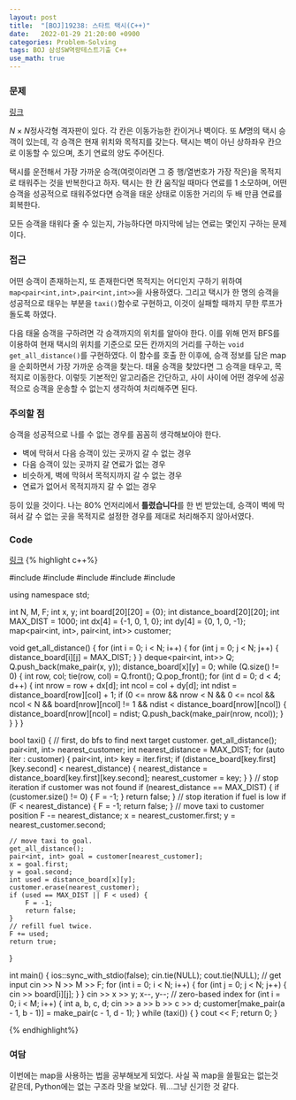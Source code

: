 ```yaml
---
layout: post
title:  "[BOJ]19238: 스타트 택시(C++)"
date:   2022-01-29 21:20:00 +0900
categories: Problem-Solving
tags: BOJ 삼성SW역량테스트기출 C++
use_math: true
---
```


### 문제
[링크](https://www.acmicpc.net/problem/19238)

$N\times N$정사각형 격자판이 있다. 각 칸은 이동가능한 칸이거나 벽이다. 또 $M$명의 택시 승객이 있는데, 각 승객은 현재 위치와 목적지를 갖는다. 택시는 벽이 아닌 상하좌우 칸으로 이동할 수 있으며, 초기 연료의 양도 주어진다.

택시를 운전해서 가장 가까운 승객(여럿이라면 그 중 행/열번호가 가장 작은)을 목적지로 태워주는 것을 반복한다고 하자. 택시는 한 칸 움직일 때마다 연료를 1 소모하며, 어떤 승객을 성공적으로 태워주었다면 승객을 태운 상태로 이동한 거리의 두 배 만큼 연료를 회복한다.

모든 승객을 태워다 줄 수 있는지, 가능하다면 마지막에 남는 연료는 몇인지 구하는 문제이다.

### 접근
어떤 승객이 존재하는지, 또 존재한다면 목적지는 어디인지 구하기 위하여 ```map<pair<int,int>,pair<int,int>>```을 사용하였다. 그리고 택시가 한 명의 승객을 성공적으로 태우는 부분을 ```taxi()```함수로 구현하고, 이것이 실패할 때까지 무한 루프가 돌도록 하였다.

다음 태울 승객을 구하려면 각 승객까지의 위치를 알아야 한다. 이를 위해 먼저 BFS를 이용하여 현재 택시의 위치를 기준으로 모든 칸까지의 거리를 구하는 ```void get_all_distance()```를 구현하였다. 이 함수를 호출 한 이후에, 승객 정보를 담은 map을 순회하면서 가장 가까운 승객을 찾는다. 태울 승객을 찾았다면 그 승객을 태우고, 목적지로 이동한다. 이렇듯 기본적인 알고리즘은 간단하고, 사이 사이에 어떤 경우에 성공적으로 승객을 운송할 수 없는지 생각하여 처리해주면 된다.

### 주의할 점

승객을 성공적으로 나를 수 없는 경우를 꼼꼼히 생각해보아야 한다.
- 벽에 막혀서 다음 승객이 있는 곳까지 갈 수 없는 경우
- 다음 승객이 있는 곳까지 갈 연료가 없는 경우
- 비슷하게, 벽에 막혀서 목적지까지 갈 수 없는 경우
- 연료가 없어서 목적지까지 갈 수 없는 경우

등이 있을 것이다. 나는 80% 언저리에서 **틀렸습니다**를 한 번 받았는데, 승객이 벽에 막혀서 갈 수 없는 곳을 목적지로 설정한 경우를 제대로 처리해주지 않아서였다.

### Code
[링크](https://github.com/SeminKim/Problem-Solving/blob/master/BOJ/2201/19238.cpp)
{% highlight c++%}

#include <algorithm>
#include <deque>
#include <iostream>
#include <map>
#include <vector>

using namespace std;

int N, M, F;
int x, y;
int board[20][20] = {0};
int distance_board[20][20];
int MAX_DIST = 1000;
int dx[4] = {-1, 0, 1, 0};
int dy[4] = {0, 1, 0, -1};
map<pair<int, int>, pair<int, int>> customer;

void get_all_distance() {
    for (int i = 0; i < N; i++) {
        for (int j = 0; j < N; j++) {
            distance_board[i][j] = MAX_DIST;
        }
    }
    deque<pair<int, int>> Q;
    Q.push_back(make_pair(x, y));
    distance_board[x][y] = 0;
    while (Q.size() != 0) {
        int row, col;
        tie(row, col) = Q.front();
        Q.pop_front();
        for (int d = 0; d < 4; d++) {
            int nrow = row + dx[d];
            int ncol = col + dy[d];
            int ndist = distance_board[row][col] + 1;
            if (0 <= nrow && nrow < N && 0 <= ncol && ncol < N && board[nrow][ncol] != 1 && ndist < distance_board[nrow][ncol]) {
                distance_board[nrow][ncol] = ndist;
                Q.push_back(make_pair(nrow, ncol));
            }
        }
    }
}

bool taxi() {
    // first, do bfs to find next target customer.
    get_all_distance();
    pair<int, int> nearest_customer;
    int nearest_distance = MAX_DIST;
    for (auto iter : customer) {
        pair<int, int> key = iter.first;
        if (distance_board[key.first][key.second] < nearest_distance) {
            nearest_distance = distance_board[key.first][key.second];
            nearest_customer = key;
        }
    }
    // stop iteration if customer was not found
    if (nearest_distance == MAX_DIST) {
        if (customer.size() != 0) {
            F = -1;
        }
        return false;
    }
    // stop iteration if fuel is low
    if (F < nearest_distance) {
        F = -1;
        return false;
    }
    // move taxi to customer position
    F -= nearest_distance;
    x = nearest_customer.first;
    y = nearest_customer.second;

    // move taxi to goal.
    get_all_distance();
    pair<int, int> goal = customer[nearest_customer];
    x = goal.first;
    y = goal.second;
    int used = distance_board[x][y];
    customer.erase(nearest_customer);
    if (used == MAX_DIST || F < used) {
        F = -1;
        return false;
    }
    // refill fuel twice.
    F += used;
    return true;
}

int main() {
    ios::sync_with_stdio(false);
    cin.tie(NULL);
    cout.tie(NULL);
    // get input
    cin >> N >> M >> F;
    for (int i = 0; i < N; i++) {
        for (int j = 0; j < N; j++) {
            cin >> board[i][j];
        }
    }
    cin >> x >> y;
    x--, y--;  // zero-based index
    for (int i = 0; i < M; i++) {
        int a, b, c, d;
        cin >> a >> b >> c >> d;
        customer[make_pair(a - 1, b - 1)] = make_pair(c - 1, d - 1);
    }
    while (taxi()) {
    }
    cout << F;
    return 0;
}

{% endhighlight%}

### 여담
이번에는 map을 사용하는 법을 공부해보게 되었다. 사실 꼭 map을 쓸필요는 없는것 같은데, Python에는 없는 구조라 맛을 보았다. 뭐...그냥 신기한 것 같다.